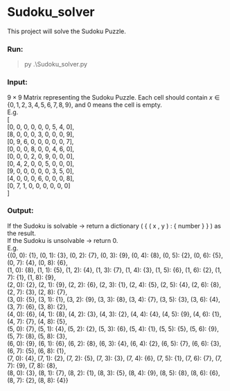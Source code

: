 # Sudoku_solver

This project will solve the Sudoku Puzzle.<br/>

### Run:
> py .\Sudoku_solver.py

### Input:
$9\times 9$ Matrix representing the Sudoku Puzzle. Each cell should contain $x \in \{0,1,2,3,4,5,6,7,8,9\}$, and $0$ means the cell is empty.<br/>
E.g.<br/>
[<br/>
    [0, 0, 0, 0, 0, 0, 5, 4, 0],<br/>
    [8, 0, 0, 0, 3, 0, 0, 0, 9],<br/>
    [0, 9, 6, 0, 0, 0, 0, 0, 7],<br/>
    [0, 0, 0, 8, 0, 0, 4, 6, 0],<br/>
    [0, 0, 0, 2, 0, 9, 0, 0, 0],<br/>
    [0, 4, 2, 0, 0, 5, 0, 0, 0],<br/>
    [9, 0, 0, 0, 0, 0, 3, 5, 0],<br/>
    [4, 0, 0, 0, 6, 0, 0, 0, 8],<br/>
    [0, 7, 1, 0, 0, 0, 0, 0, 0]<br/>
    ]

### Output:
If the Sudoku is solvable -> return a dictionary ( { ( x , y ) : { number } } ) as the result. <br/>
If the Sudoku is unsolvable -> return 0. <br/>
E.g.<br/>
{(0, 0): {1}, (0, 1): {3}, (0, 2): {7}, (0, 3): {9}, (0, 4): {8}, (0, 5): {2}, (0, 6): {5}, (0, 7): {4}, (0, 8): {6},<br/>(1, 0): {8}, (1, 1): {5}, (1, 2): {4}, (1, 3): {7}, (1, 4): {3}, (1, 5): {6}, (1, 6): {2}, (1, 7): {1}, (1, 8): {9},<br/>(2, 0): {2}, (2, 1): {9}, (2, 2): {6}, (2, 3): {1}, (2, 4): {5}, (2, 5): {4}, (2, 6): {8}, (2, 7): {3}, (2, 8): {7},<br/>(3, 0): {5}, (3, 1): {1}, (3, 2): {9}, (3, 3): {8}, (3, 4): {7}, (3, 5): {3}, (3, 6): {4}, (3, 7): {6}, (3, 8): {2},<br/>(4, 0): {6}, (4, 1): {8}, (4, 2): {3}, (4, 3): {2}, (4, 4): {4}, (4, 5): {9}, (4, 6): {1}, (4, 7): {7}, (4, 8): {5},<br/>(5, 0): {7}, (5, 1): {4}, (5, 2): {2}, (5, 3): {6}, (5, 4): {1}, (5, 5): {5}, (5, 6): {9}, (5, 7): {8}, (5, 8): {3},<br/>(6, 0): {9}, (6, 1): {6}, (6, 2): {8}, (6, 3): {4}, (6, 4): {2}, (6, 5): {7}, (6, 6): {3}, (6, 7): {5}, (6, 8): {1},<br/>(7, 0): {4}, (7, 1): {2}, (7, 2): {5}, (7, 3): {3}, (7, 4): {6}, (7, 5): {1}, (7, 6): {7}, (7, 7): {9}, (7, 8): {8},<br/>(8, 0): {3}, (8, 1): {7}, (8, 2): {1}, (8, 3): {5}, (8, 4): {9}, (8, 5): {8}, (8, 6): {6}, (8, 7): {2}, (8, 8): {4}}